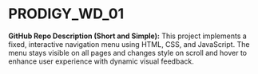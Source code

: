 # PRODIGY_WD_01
**GitHub Repo Description (Short and Simple):**  This project implements a fixed, interactive navigation menu using HTML, CSS, and JavaScript. The menu stays visible on all pages and changes style on scroll and hover to enhance user experience with dynamic visual feedback.

